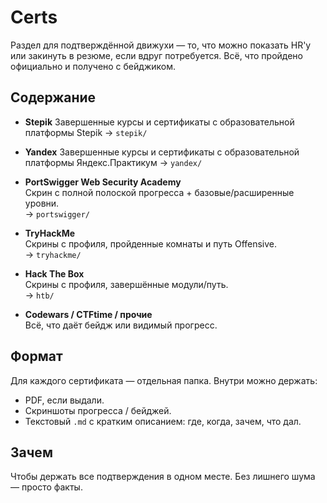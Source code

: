 # Certs

Раздел для подтверждённой движухи — то, что можно показать HR'у или закинуть в резюме, если вдруг потребуется. Всё, что пройдено официально и получено с бейджиком.

## Содержание

- **Stepik**
  Завершенные курсы и сертификаты с образовательной платформы Stepik
  → `stepik/`

- **Yandex**
  Завершенные курсы и сертификаты с образовательной платформы Яндекс.Практикум
  → `yandex/`

- **PortSwigger Web Security Academy**  
  Скрин с полной полоской прогресса + базовые/расширенные уровни.  
  → `portswigger/`

- **TryHackMe**  
  Скрины с профиля, пройденные комнаты и путь Offensive.  
  → `tryhackme/`

- **Hack The Box**  
  Скрины с профиля, завершённые модули/путь.  
  → `htb/`

- **Codewars / CTFtime / прочие**  
  Всё, что даёт бейдж или видимый прогресс.

## Формат

Для каждого сертификата — отдельная папка. Внутри можно держать:

- PDF, если выдали.
- Скриншоты прогресса / бейджей.
- Текстовый `.md` с кратким описанием: где, когда, зачем, что дал.

## Зачем

Чтобы держать все подтверждения в одном месте. Без лишнего шума — просто факты.
